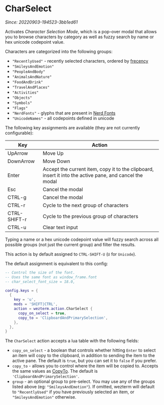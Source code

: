 # CharSelect

*Since: 20220903-194523-3bb1ed61*

Activates *Character Selection Mode*, which is a pop-over modal that allows you
to browse characters by category as well as fuzzy search by name or hex unicode
codepoint value.

Characters are categorized into the following groups:

* `"RecentlyUsed"` - recently selected characters, ordered by [frecency](https://en.wikipedia.org/wiki/Frecency)
* `"SmileysAndEmotion"`
* `"PeopleAndBody"`
* `"AnimalsAndNature"`
* `"FoodAndDrink"`
* `"TravelAndPlaces"`
* `"Activities"`
* `"Objects"`
* `"Symbols"`
* `"Flags"`
* `"NerdFonts"` - glyphs that are present in [Nerd Fonts](https://www.nerdfonts.com/cheat-sheet)
* `"UnicodeNames"` - all codepoints defined in unicode

The following key assignments are available (they are not currently configurable):

|Key             | Action |
|----------------|--------|
|UpArrow         |Move Up |
|DownArrow       |Move Down|
|Enter           |Accept the current item, copy it to the clipboard, insert it into the active pane, and cancel the modal|
|Esc             |Cancel the modal|
|CTRL-g          |Cancel the modal|
|CTRL-r          |Cycle to the next group of characters|
|CTRL-SHIFT-r    |Cycle to the previous group of characters|
|CTRL-u          |Clear text input|

Typing a name or a hex unicode codepoint value will fuzzy search across all
possible groups (not just the current group) and filter the results.

This action is by default assigned to `CTRL-SHIFT-U` (`U` for `Unicode`).

The default assignment is equivalent to this config:

```lua
-- Control the size of the font.
-- Uses the same font as window_frame.font
-- char_select_font_size = 18.0,

config.keys = {
  {
    key = 'u',
    mods = 'SHIFT|CTRL',
    action = wezterm.action.CharSelect {
      copy_on_select = true,
      copy_to = 'ClipboardAndPrimarySelection',
    },
  },
}
```

The `CharSelect` action accepts a lua table with the following fields:

* `copy_on_select` - a boolean that controls whether hitting `Enter` to select
  an item will copy to the clipboard, in addition to sending the item to the
  active pane. The default is `true`, but you can set it to `false` if you
  prefer.
* `copy_to` - allows you to control where the item will be copied to. Accepts
  the same values as [CopyTo](CopyTo.md). The default is
  `'ClipboardAndPrimarySelection'`.
* `group` - an optional group to pre-select. You may use any of the groups
  listed above (eg: `"SmileysAndEmotion"`). If omitted, wezterm will default to
  `"RecentlyUsed"` if you have previously selected an item, or
  `"SmileysAndEmotion"` otherwise.

